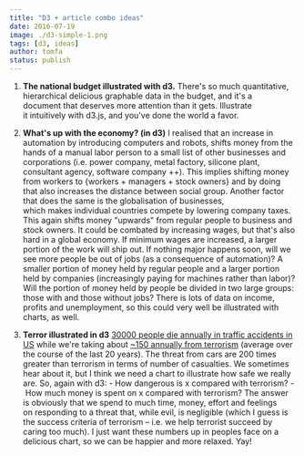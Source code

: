 ```yaml
---
title: "D3 + article combo ideas"
date: 2016-07-19
image: ./d3-simple-1.png
tags: [d3, ideas]
author: tomfa
status: publish
---
```


1.  **The national budget illustrated with d3.** There's so much quantitative, hierarchical delicious graphable data in the budget, and it's a document that deserves more attention than it gets. Illustrate it intuitively with d3.js, and you've done the world a favor.

2.  **What's up with the economy? (in d3)** I realised that an increase in automation by introducing computers and robots, shifts money from the hands of a manual labor person to a small list of other businesses and corporations (i.e. power company, metal factory, silicone plant, consultant agency, software company ++). This implies shifting money from workers to {workers + managers + stock owners} and by doing that also increases the distance between social group. Another factor that does the same is the globalisation of businesses, which makes individual countries compete by lowering company taxes. This again shifts money "upwards" from regular people to business and stock owners. It could be combated by increasing wages, but that's also hard in a global economy. If minimum wages are increased, a larger portion of the work will ship out. If nothing major happens soon, will we see more people be out of jobs (as a consequence of automation)? A smaller portion of money held by regular people and a larger portion held by companies (increasingly paying for machines rather than labor)? Will the portion of money held by people be divided in two large groups: those with and those without jobs? There is lots of data on income, profits and unemployment, so this could very well be illustrated with charts, as well.

3.  **Terror illustrated in d3** [30000 people die annually in traffic accidents in US](https://en.wikipedia.org/wiki/List_of_motor_vehicle_deaths_in_U.S._by_year) while we're taking about [~150 annually from terrorism](https://www.start.umd.edu/pubs/START_AmericanTerrorismDeaths_FactSheet_Oct2015.pdf) (average over the course of the last 20 years). The threat from cars are 200 times greater than terrorism in terms of number of casualties. We sometimes hear about it, but I think we need a chart to illustrate how safe we really are. So, again with d3: - How dangerous is x compared with terrorism? - How much money is spent on x compared with terrorism? The answer is obviously that we spend to much time, money, effort and feelings on responding to a threat that, while evil, is negligible (which I guess is the success criteria of terrorism – i.e. we help terrorist succeed by caring too much). I just want these numbers up in peoples face on a delicious chart, so we can be happier and more relaxed. Yay!
